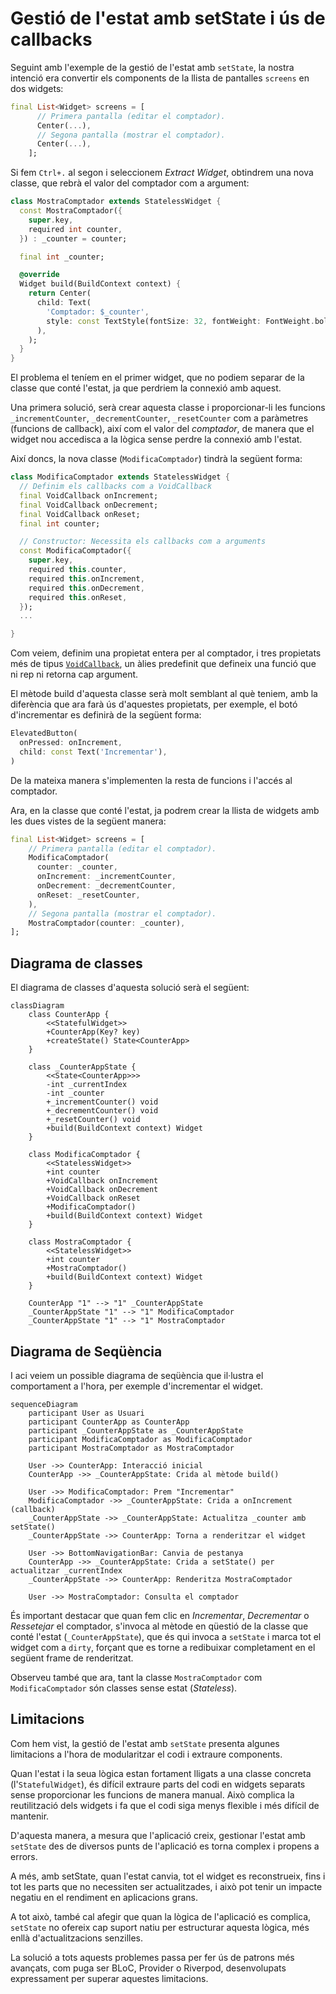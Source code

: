 # Gestió de l'estat amb setState i ús de callbacks

Seguint amb l'exemple de la gestió de l'estat amb `setState`, la nostra intenció era convertir els components de la llista de pantalles `screens` en dos widgets:

```dart
final List<Widget> screens = [
      // Primera pantalla (editar el comptador).
      Center(...),
      // Segona pantalla (mostrar el comptador).
      Center(...),
    ];
```

Si fem `Ctrl+.` al segon i seleccionem *Extract Widget*, obtindrem una nova classe, que rebrà el valor del comptador com a argument:

```dart
class MostraComptador extends StatelessWidget {
  const MostraComptador({
    super.key,
    required int counter,
  }) : _counter = counter;

  final int _counter;

  @override
  Widget build(BuildContext context) {
    return Center(
      child: Text(
        'Comptador: $_counter',
        style: const TextStyle(fontSize: 32, fontWeight: FontWeight.bold),
      ),
    );
  }
}
```

El problema el teníem en el primer widget, que no podiem separar de la classe que conté l'estat, ja que perdriem la connexió amb aquest.

Una primera solució, serà crear aquesta classe i proporcionar-li les funcions `_incrementCounter`, `_decrementCounter`, `_resetCounter` com a paràmetres (funcions de callback), així com el valor del *comptador*, de manera que el widget nou accedisca a la lògica sense perdre la connexió amb l'estat.

Així doncs, la nova classe (`ModificaComptador`) tindrà la següent forma:

```dart
class ModificaComptador extends StatelessWidget {
  // Definim els callbacks com a VoidCallback
  final VoidCallback onIncrement;
  final VoidCallback onDecrement;
  final VoidCallback onReset;
  final int counter;

  // Constructor: Necessita els callbacks com a arguments
  const ModificaComptador({
    super.key,
    required this.counter,
    required this.onIncrement,
    required this.onDecrement,
    required this.onReset,
  });
  ...

}
```

Com veiem, definim una propietat entera per al comptador, i tres propietats més de tipus [`VoidCallback`](https://api.flutter.dev/flutter/dart-ui/VoidCallback.html), un àlies predefinit que defineix una funció que ni rep ni retorna cap argument.

El mètode build d'aquesta classe serà molt semblant al què teniem, amb la diferència que ara farà ús d'aquestes propietats, per exemple, el botó d'incrementar es definirà de la següent forma:

```dart
ElevatedButton(
  onPressed: onIncrement,
  child: const Text('Incrementar'),
)
```

De la mateixa manera s'implementen la resta de funcions i l'accés al comptador.

Ara, en la classe que conté l'estat, ja podrem crear la llista de widgets amb les dues vistes de la següent manera:

```dart
final List<Widget> screens = [
    // Primera pantalla (editar el comptador).
    ModificaComptador(
      counter: _counter,
      onIncrement: _incrementCounter,
      onDecrement: _decrementCounter,
      onReset: _resetCounter,
    ),
    // Segona pantalla (mostrar el comptador).
    MostraComptador(counter: _counter),
];
```

## Diagrama de classes

El diagrama de classes d'aquesta solució serà el següent:

```mermaid
classDiagram
    class CounterApp {
        <<StatefulWidget>>
        +CounterApp(Key? key)
        +createState() State<CounterApp>
    }

    class _CounterAppState {
        <<State<CounterApp>>>
        -int _currentIndex
        -int _counter
        +_incrementCounter() void
        +_decrementCounter() void
        +_resetCounter() void
        +build(BuildContext context) Widget
    }

    class ModificaComptador {
        <<StatelessWidget>>
        +int counter
        +VoidCallback onIncrement
        +VoidCallback onDecrement
        +VoidCallback onReset
        +ModificaComptador()
        +build(BuildContext context) Widget
    }

    class MostraComptador {
        <<StatelessWidget>>
        +int counter
        +MostraComptador()
        +build(BuildContext context) Widget
    }

    CounterApp "1" --> "1" _CounterAppState
    _CounterAppState "1" --> "1" ModificaComptador
    _CounterAppState "1" --> "1" MostraComptador

```

## Diagrama de Seqüència

I aci veiem un possible diagrama de seqüència que il·lustra el comportament a l'hora, per exemple d'incrementar el widget.

```mermaid
sequenceDiagram
    participant User as Usuari
    participant CounterApp as CounterApp
    participant _CounterAppState as _CounterAppState
    participant ModificaComptador as ModificaComptador
    participant MostraComptador as MostraComptador

    User ->> CounterApp: Interacció inicial
    CounterApp ->> _CounterAppState: Crida al mètode build()

    User ->> ModificaComptador: Prem "Incrementar"
    ModificaComptador ->> _CounterAppState: Crida a onIncrement (callback)
    _CounterAppState ->> _CounterAppState: Actualitza _counter amb setState()
    _CounterAppState ->> CounterApp: Torna a renderitzar el widget

    User ->> BottomNavigationBar: Canvia de pestanya
    CounterApp ->> _CounterAppState: Crida a setState() per actualitzar _currentIndex
    _CounterAppState ->> CounterApp: Renderitza MostraComptador

    User ->> MostraComptador: Consulta el comptador
```

És important destacar que quan fem clic en *Incrementar*, *Decrementar* o *Ressetejar*  el comptador, s'invoca al mètode en qüestió de la classe que conté l'estat (`_CounterAppState`), que és qui invoca a `setState` i marca tot el widget com a `dirty`, forçant que es torne a redibuixar completament en el següent frame de renderitzat.

Observeu també que ara, tant la classe `MostraComptador` com `ModificaComptador` són classes sense estat (*Stateless*).

## Limitacions

Com hem vist, la gestió de l'estat amb `setState` presenta algunes limitacions a l'hora de modularitzar el codi i extraure components. 

Quan l'estat i la seua lògica estan fortament lligats a una classe concreta (l'`StatefulWidget`), és difícil extraure parts del codi en widgets separats sense proporcionar les funcions de manera manual. Això complica la reutilització dels widgets i fa que el codi siga menys flexible i més difícil de mantenir.

D'aquesta manera, a mesura que l'aplicació creix, gestionar l'estat amb `setState` des de diversos punts de l'aplicació es torna complex i propens a errors.

A més, amb setState, quan l'estat canvia, tot el widget es reconstrueix, fins i tot les parts que no necessiten ser actualitzades, i això pot tenir un impacte negatiu en el rendiment en aplicacions grans.

A tot això, també cal afegir que quan la lògica de l'aplicació es complica, `setState` no ofereix cap suport natiu per estructurar aquesta lògica, més enllà d'actualitzacions senzilles.

La solució a tots aquests problemes passa per fer ús de patrons més avançats, com puga ser BLoC, Provider o Riverpod, desenvolupats expressament per superar aquestes limitacions.